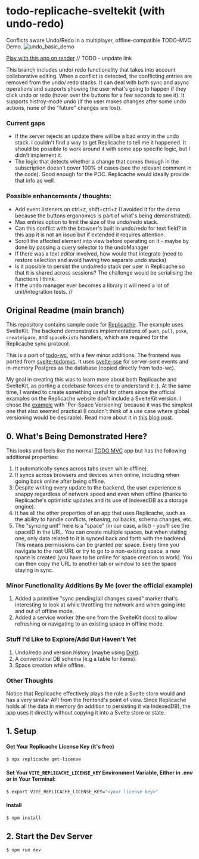 # todo-replicache-sveltekit (with undo-redo)

Conflicts aware Undo/Redo in a multiplayer, offline-compatible TODO-MVC Demo.
![undo_basic_demo](https://github.com/isaacHagoel/todo-replicache-sveltekit/assets/20507787/55719699-55c0-43e0-bbfb-b6c60f067375)

[Play with this app on render](https://todo-replicache-sveltekit.onrender.com/) // TODO - unpdate link

This branch includes undo/ redo functionality that takes into account collaborative editing. When a conflict is detected, the conflicting entries are removed from the undo/ redo stacks. 
It can deal with both sync and async operations and supports showing the user what's going to happen if they click undo or redo (hover over the buttons for a few seconds to see it).
It supports histroy-mode undo (if the user makes changes after some undo actions, none of the "future" changes are lost).

### Current gaps
- If the server rejects an update there will be a bad entry in the undo stack. I couldn't find a way to get Replicache to tell me it happened. It should be possible to work around it with some app specific logic, but I didn't implement it.
- The logic that detects whether a change that comes through in the subscription doesn't cover 100% of cases (see the relevant comment in the code). Good enough for the POC. Replicache would ideally provide that info as well.

### Possible enhancements / thoughts:
- Add event listeners on ctrl+z, shift+ctrl+z (I avoided it for the demo because the buttons ergonomics is part of what's being demonstrated).
- Max entries option to limit the size of the undo/redo stack.
- Can this conflict with the browser's built in undo/redo for text field? in this app it is not an issue but if extended it requires attention.
- Scroll the affected element into view before operating on it - maybe by done by passing a query selector to the undoManager
- If there was a text editor involved, how would that integrate (need to restore selection and avoid having two separate undo stacks)
- Is it possible to persist the undo/redo stack per user in Replicache so that it is shared across sessions? The challenge would be serialising the functions I think. 
- If the undo manager ever becomes a library it will need a lot of unit/integration tests. 
// 

## Original Readme (main branch)

This repository contains sample code for [Replicache](https://replicache.dev/). The example uses SvelteKit. The backend demonstrates implementations of `push`, `pull`, `poke`, `createSpace`, and `spaceExists` handlers, which are required for the Replicache sync protocol.

This is a port of [todo-wc](https://github.com/rocicorp/todo-wc), with a few minor additions. The frontend was ported from [svelte-todomvc](https://github.com/sveltejs/svelte-todomvc). It uses [svelte-sse](https://github.com/razshare/sveltekit-sse) for server-sent events and in-memory Postgres as the database (copied directly from todo-wc).

My goal in creating this was to learn more about both Replicache and SvelteKit, as porting a codebase forces one to understand it :). At the same time, I wanted to create something useful for others since the official examples on the Replicache website don't include a SvelteKit version. I chose the [example](https://doc.replicache.dev/examples/todo) with 'Per-Space Versioning' because it was the simplest one that also seemed practical (I couldn't think of a use case where global versioning would be desirable). Read more about it in [this blog post](https://dev.to/isaachagoel/are-sync-engines-the-future-of-web-applications-1bbi).

## 0. What's Being Demonstrated Here?

This looks and feels like the normal [TODO MVC](https://todomvc.com/) app but has the following additional properties:

1. It automatically syncs across tabs (even while offline).
2. It syncs across browsers and devices when online, including when going back online after being offline.
3. Despite writing every update to the backend, the user experience is snappy regardless of network speed and even when offline (thanks to Replicache's optimistic updates and its use of IndexedDB as a storage engine).
4. It has all the other properties of an app that uses Replicache, such as the ability to handle conflicts, rebasing, rollbacks, schema changes, etc.
5. The "syncing unit" here is a "space" (in our case, a list) - you'll see the spaceID in the URL. You can create multiple spaces, but when visiting one, only data related to it is synced back and forth with the backend. This means permissions can be granted per space. Every time you navigate to the root URL or try to go to a non-existing space, a new space is created (you have to be online for space creation to work). You can then copy the URL to another tab or window to see the space staying in sync.

### Minor Functionality Additions By Me (over the official example)

1. Added a primitive "sync pending/all changes saved" marker that's interesting to look at while throttling the network and when going into and out of offline mode.
2. Added a service worker (the one from the SvelteKit docs) to allow refreshing or navigating to an existing space in offline mode.

### Stuff I'd Like to Explore/Add But Haven't Yet

1. Undo/redo and version history (maybe using [Dolt](https://www.dolthub.com/)).
2. A conventional DB schema (e.g a table for items).
3. Space creation while offline.

### Other Thoughts

Notice that Replicache effectively plays the role a Svelte store would and has a very similar API from the frontend's point of view. Since Replicache holds all the data in memory (in addition to persisting it via IndexedDB), the app uses it directly without copying it into a Svelte store or state.

## 1. Setup

#### Get Your Replicache License Key (it's free)

```bash
$ npx replicache get-license
```

#### Set Your `VITE_REPLICACHE_LICENSE_KEY` Environment Variable, Either in .env or in Your Terminal:

```bash
$ export VITE_REPLICACHE_LICENSE_KEY="<your license key>"
```

#### Install

```bash
$ npm install
```

## 2. Start the Dev Server

```bash
$ npm run dev
```
